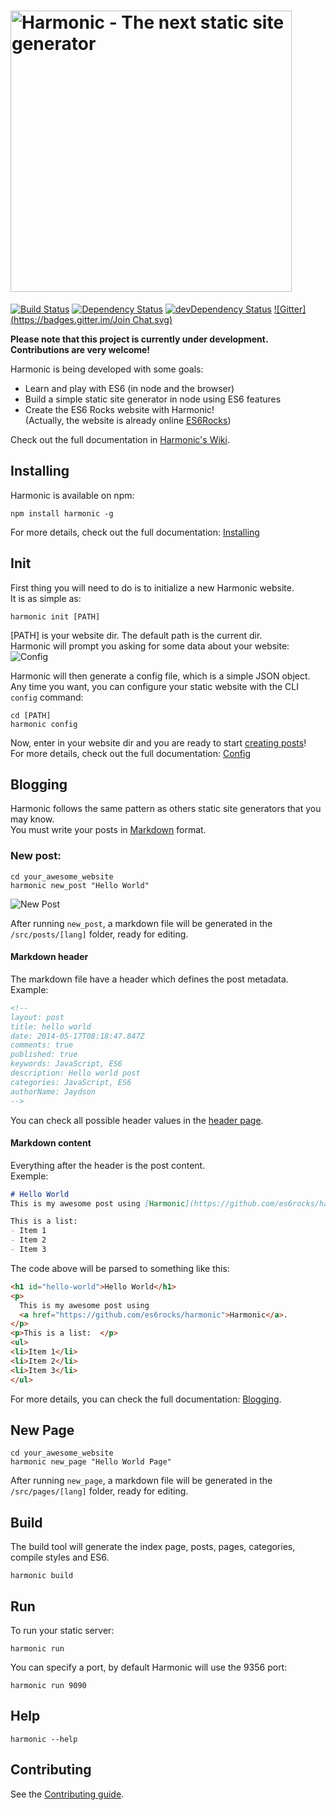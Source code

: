 # <img src="https://cdn.rawgit.com/es6rocks/harmonic/e391ae462f3b047848f1783315de9edab019e197/harmonic-logo.svg" alt="Harmonic - The next static site generator" width="450">
[![Build Status](https://travis-ci.org/es6rocks/harmonic.svg?branch=master)](https://travis-ci.org/es6rocks/harmonic)
[![Dependency Status](http://img.shields.io/david/es6rocks/harmonic.svg)](https://david-dm.org/es6rocks/harmonic)
[![devDependency Status](http://img.shields.io/david/dev/es6rocks/harmonic.svg)](https://david-dm.org/es6rocks/harmonic#info=devDependencies)
[![Gitter](https://badges.gitter.im/Join Chat.svg)](https://gitter.im/es6rocks/harmonic?utm_source=badge&utm_medium=badge&utm_campaign=pr-badge&utm_content=badge)

**Please note that this project is currently under development.**  
**Contributions are very welcome!**

Harmonic is being developed with some goals:  
- Learn and play with ES6 (in node and the browser)
- Build a simple static site generator in node using ES6 features
- Create the ES6 Rocks website with Harmonic!  
(Actually, the website is already online [ES6Rocks](http://es6rocks.com))  

Check out the full documentation in [Harmonic's Wiki](https://github.com/es6rocks/harmonic/wiki/).

## Installing

Harmonic is available on npm:  

```shell
npm install harmonic -g
```
For more details, check out the full documentation: [Installing](https://github.com/es6rocks/harmonic/wiki/Installing)

## Init
First thing you will need to do is to initialize a new Harmonic website.  
It is as simple as:  
```shell
harmonic init [PATH]
```
[PATH] is your website dir. The default path is the current dir.  
Harmonic will prompt you asking for some data about your website:   
![Config](https://raw.githubusercontent.com/wiki/es6rocks/harmonic/img/config.png)  

Harmonic will then generate a config file, which is a simple JSON object.  
Any time you want, you can configure your static website with the CLI `config` command:  
```shell
cd [PATH]
harmonic config
```
Now, enter in your website dir and you are ready to start [creating posts](#blogging)!  
For more details, check out the full documentation: [Config](https://github.com/es6rocks/harmonic/wiki/Config/)

## Blogging
Harmonic follows the same pattern as others static site generators that you may know.  
You must write your posts in [Markdown](http://daringfireball.net/projects/markdown/) format.  

### New post:  
```
cd your_awesome_website
harmonic new_post "Hello World"
```
![New Post](https://raw.githubusercontent.com/wiki/es6rocks/harmonic/img/new_post.png)

After running `new_post`, a markdown file will be generated in the `/src/posts/[lang]` folder, ready for editing.  

#### Markdown header
The markdown file have a header which defines the post metadata.  
Example:  
```markdown
<!--
layout: post
title: hello world
date: 2014-05-17T08:18:47.847Z
comments: true
published: true
keywords: JavaScript, ES6
description: Hello world post
categories: JavaScript, ES6
authorName: Jaydson
-->
```
You can check all possible header values in the [header page](https://github.com/es6rocks/harmonic/wiki/markdown-header).  

#### Markdown content
Everything after the header is the post content.  
Exemple:  
```markdown
# Hello World  
This is my awesome post using [Harmonic](https://github.com/es6rocks/harmonic).  

This is a list:  
- Item 1
- Item 2
- Item 3
```
The code above will be parsed to something like this:  
```html
<h1 id="hello-world">Hello World</h1>
<p>
  This is my awesome post using 
  <a href="https://github.com/es6rocks/harmonic">Harmonic</a>.
</p>
<p>This is a list:  </p>
<ul>
<li>Item 1</li>
<li>Item 2</li>
<li>Item 3</li>
</ul>
```
For more details, you can check the full documentation: [Blogging](https://github.com/es6rocks/harmonic/wiki/Blogging).  
## New Page
```
cd your_awesome_website
harmonic new_page "Hello World Page"
```
After running `new_page`, a markdown file will be generated in the `/src/pages/[lang]` folder, ready for editing.  

## Build
The build tool will generate the index page, posts, pages, categories, compile styles and ES6.
```shell
harmonic build
```

## Run
To run your static server:
```shell
harmonic run
```
You can specify a port, by default Harmonic will use the 9356 port:
```shell
harmonic run 9090
```

## Help
```shell
harmonic --help
```

## Contributing
See the [Contributing guide](https://github.com/es6rocks/harmonic/blob/master/CONTRIBUTING.md).
